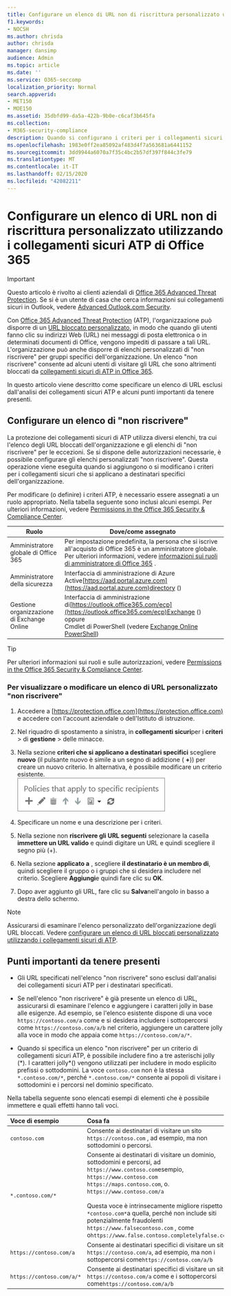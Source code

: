 ```yaml
---
title: Configurare un elenco di URL non di riscrittura personalizzato utilizzando i collegamenti sicuri ATP di Office 365
f1.keywords:
- NOCSH
ms.author: chrisda
author: chrisda
manager: dansimp
audience: Admin
ms.topic: article
ms.date: ''
ms.service: O365-seccomp
localization_priority: Normal
search.appverid:
- MET150
- MOE150
ms.assetid: 35dbfd99-da5a-422b-9b0e-c6caf3b645fa
ms.collection:
- M365-security-compliance
description: Quando si configurano i criteri per i collegamenti sicuri di ATP, è possibile includere un elenco di URL da non riscrivere per consentire ad alcuni utenti dell'organizzazione di visitare i siti inclusi nell'elenco.
ms.openlocfilehash: 1983e0ff2ea85092af483d4f7a563681a6441152
ms.sourcegitcommit: 3dd9944a6070a7f35c4bc2b57df397f844c3fe79
ms.translationtype: MT
ms.contentlocale: it-IT
ms.lasthandoff: 02/15/2020
ms.locfileid: "42082211"
---
```

# <a name="set-up-a-custom-do-not-rewrite-urls-list-using-office-365-atp-safe-links"></a>Configurare un elenco di URL non di riscrittura personalizzato utilizzando i collegamenti sicuri ATP di Office 365

> [!IMPORTANT]
> Questo articolo è rivolto ai clienti aziendali di [Office 365 Advanced Threat Protection](office-365-atp.md). Se si è un utente di casa che cerca informazioni sui collegamenti sicuri in Outlook, vedere [Advanced Outlook.com Security](https://support.office.com/article/882d2243-eab9-4545-a58a-b36fee4a46e2).

Con [Office 365 Advanced Threat Protection](office-365-atp.md) (ATP), l'organizzazione può disporre di un [URL bloccato personalizzato](set-up-a-custom-blocked-urls-list-wtih-atp.md), in modo che quando gli utenti fanno clic su indirizzi Web (URL) nei messaggi di posta elettronica o in determinati documenti di Office, vengono impediti di passare a tali URL. L'organizzazione può anche disporre di elenchi personalizzati di "non riscrivere" per gruppi specifici dell'organizzazione. Un elenco "non riscrivere" consente ad alcuni utenti di visitare gli URL che sono altrimenti bloccati da [collegamenti sicuri di ATP in Office 365](atp-safe-links.md).

In questo articolo viene descritto come specificare un elenco di URL esclusi dall'analisi dei collegamenti sicuri ATP e alcuni punti importanti da tenere presenti.

## <a name="set-up-a-do-not-rewrite-list"></a>Configurare un elenco di "non riscrivere"

La protezione dei collegamenti sicuri di ATP utilizza diversi elenchi, tra cui l'elenco degli URL bloccati dell'organizzazione e gli elenchi di "non riscrivere" per le eccezioni. Se si dispone delle autorizzazioni necessarie, è possibile configurare gli elenchi personalizzati "non riscrivere". Questa operazione viene eseguita quando si aggiungono o si modificano i criteri per i collegamenti sicuri che si applicano a destinatari specifici dell'organizzazione.

Per modificare (o definire) i criteri ATP, è necessario essere assegnati a un ruolo appropriato. Nella tabella seguente sono inclusi alcuni esempi. Per ulteriori informazioni, vedere [Permissions in the Office 365 Security & Compliance Center](permissions-in-the-security-and-compliance-center.md).

|Ruolo  |Dove/come assegnato  |
|---------|---------|
|Amministratore globale di Office 365 |Per impostazione predefinita, la persona che si iscrive all'acquisto di Office 365 è un amministratore globale. Per ulteriori informazioni, vedere [informazioni sui ruoli di amministratore di Office 365](https://docs.microsoft.com/office365/admin/add-users/about-admin-roles) .         |
|Amministratore della sicurezza |Interfaccia di amministrazione di Azure Active[https://aad.portal.azure.com](https://aad.portal.azure.com)directory ()|
|Gestione organizzazione di Exchange Online |Interfaccia di amministrazione di[https://outlook.office365.com/ecp](https://outlook.office365.com/ecp)Exchange () <br>oppure <br>  Cmdlet di PowerShell (vedere [Exchange Online PowerShell](https://docs.microsoft.com/powershell/exchange/exchange-online/exchange-online-powershell)) |

> [!TIP]
> Per ulteriori informazioni sui ruoli e sulle autorizzazioni, vedere [Permissions in the Office 365 Security & Compliance Center](permissions-in-the-security-and-compliance-center.md).

### <a name="to-view-or-edit-a-custom-do-not-rewrite-urls-list"></a>Per visualizzare o modificare un elenco di URL personalizzato "non riscrivere"

1. Accedere a [https://protection.office.com](https://protection.office.com) e accedere con l'account aziendale o dell'Istituto di istruzione.

2. Nel riquadro di spostamento a sinistra, in **collegamenti sicuri**per i **criteri** \> di **gestione** \> delle minacce.

3. Nella sezione **criteri che si applicano a destinatari specifici** scegliere **nuovo** (il pulsante nuovo è simile a un segno di addizione ( **+**)) per creare un nuovo criterio. In alternativa, è possibile modificare un criterio esistente.<br/>![Scegliere nuovo per aggiungere un criterio per i collegamenti sicuri per i destinatari di posta elettronica specifici](../../media/01073f42-3cec-4ddb-8c10-4d33ec434676.png)

4. Specificare un nome e una descrizione per i criteri.

5. Nella sezione non **riscrivere gli URL seguenti** selezionare la casella **immettere un URL valido** e quindi digitare un URL e quindi scegliere il segno più (+).

6. Nella sezione **applicato a** , scegliere **il destinatario è un membro di**, quindi scegliere il gruppo o i gruppi che si desidera includere nel criterio. Scegliere **Aggiungi**e quindi fare clic su **OK**.

7. Dopo aver aggiunto gli URL, fare clic su **Salva**nell'angolo in basso a destra dello schermo.

> [!NOTE]
> Assicurarsi di esaminare l'elenco personalizzato dell'organizzazione degli URL bloccati. Vedere [configurare un elenco di URL bloccati personalizzato utilizzando i collegamenti sicuri di ATP](set-up-a-custom-blocked-urls-list-wtih-atp.md).

## <a name="important-points-to-keep-in-mind"></a>Punti importanti da tenere presenti

- Gli URL specificati nell'elenco "non riscrivere" sono esclusi dall'analisi dei collegamenti sicuri ATP per i destinatari specificati.

- Se nell'elenco "non riscrivere" è già presente un elenco di URL, assicurarsi di esaminare l'elenco e aggiungere i caratteri jolly in base alle esigenze. Ad esempio, se l'elenco esistente dispone di una voce `https://contoso.com/a` come e si desidera includere i sottopercorsi come `https://contoso.com/a/b` nel criterio, aggiungere un carattere jolly alla voce in modo che appaia come `https://contoso.com/a/*`.

- Quando si specifica un elenco "non riscrivere" per un criterio di collegamenti sicuri ATP, è possibile includere fino a tre asterischi jolly (\*). I caratteri jolly\*() vengono utilizzati per includere in modo esplicito prefissi o sottodomini. La voce `contoso.com` non è la stessa `*.contoso.com/*`, perché `*.contoso.com/*` consente ai popoli di visitare i sottodomini e i percorsi nel dominio specificato.

Nella tabella seguente sono elencati esempi di elementi che è possibile immettere e quali effetti hanno tali voci.

|**Voce di esempio**|**Cosa fa**|
|:-----|:-----|
|`contoso.com`|Consente ai destinatari di visitare un sito `https://contoso.com` , ad esempio, ma non sottodomini o percorsi.|
|`*.contoso.com/*`|Consente ai destinatari di visitare un dominio, sottodomini e percorsi, ad `https://www.contoso.com`esempio, `https://www.contoso.com` `https://maps.contoso.com`, o. `https://www.contoso.com/a` <br/><br/> Questa voce è intrinsecamente migliore rispetto `*contoso.com*`a quella, perché non include siti potenzialmente fraudolenti `https://www.falsecontoso.com` , come o`https://www.false.contoso.completelyfalse.com`|
|`https://contoso.com/a`|Consente ai destinatari specifici di visitare un sito `https://contoso.com/a`, ad esempio, ma non i sottopercorsi come`https://contoso.com/a/b`|
|`https://contoso.com/a/*`|Consente ai destinatari specifici di visitare un sito `https://contoso.com/a` come e i sottopercorsi come`https://contoso.com/a/b`|
